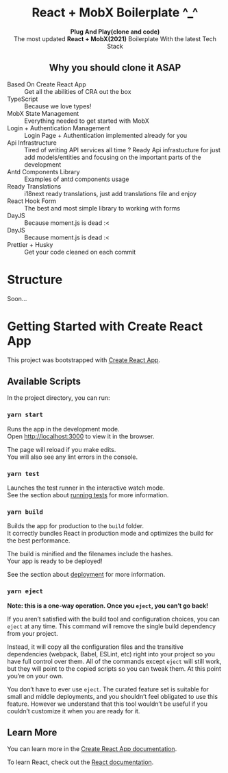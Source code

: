 <div align="center"><h1>React + MobX Boilerplate ^_^</h1></div>

<div align="center"><strong>Plug And Play(clone and code) </strong></div>
<div align="center">The most updated <b>React + MobX(2021)</b> Boilerplate With the latest Tech Stack</div>

<div align="center"><h2>Why you should clone it ASAP</h2></div>

<dl>
  <dt>Based On Create React App</dt>
  <dd>Get all the abilities of CRA out the box</dd>

<dt>TypeScript</dt>
  <dd>Because we love types!</dd>

  <dt>MobX State Management</dt>
  <dd>Everything needed to get started with MobX</dd>

  <dt>Login + Authentication Management</dt>
  <dd>Login Page + Authentication implemented already for you</dd>

  <dt>Api Infrastructure</dt>
  <dd>Tired of writing API services all time ? Ready Api infrastucture for just add models/entities and focusing on the important parts of the development</dd>

  <dt>Antd Components Library</dt>
  <dd>Examples of antd components usage</dd>

  <dt>Ready Translations</dt>
  <dd>i18next ready translations, just add translations file and enjoy</dd>

  <dt>React Hook Form</dt>
  <dd>The best and most simple library to working with forms</dd>

  <dt>DayJS</dt>
  <dd>Because moment.js is dead :<</dd>

  <dt>DayJS</dt>
  <dd>Because moment.js is dead :<</dd>

  <dt>Prettier + Husky</dt>
  <dd>Get your code cleaned on each commit</dd>
</dl>

# Structure

Soon...

# Getting Started with Create React App

This project was bootstrapped with [Create React App](https://github.com/facebook/create-react-app).

## Available Scripts

In the project directory, you can run:

### `yarn start`

Runs the app in the development mode.\
Open [http://localhost:3000](http://localhost:3000) to view it in the browser.

The page will reload if you make edits.\
You will also see any lint errors in the console.

### `yarn test`

Launches the test runner in the interactive watch mode.\
See the section about [running tests](https://facebook.github.io/create-react-app/docs/running-tests) for more information.

### `yarn build`

Builds the app for production to the `build` folder.\
It correctly bundles React in production mode and optimizes the build for the best performance.

The build is minified and the filenames include the hashes.\
Your app is ready to be deployed!

See the section about [deployment](https://facebook.github.io/create-react-app/docs/deployment) for more information.

### `yarn eject`

**Note: this is a one-way operation. Once you `eject`, you can’t go back!**

If you aren’t satisfied with the build tool and configuration choices, you can `eject` at any time. This command will remove the single build dependency from your project.

Instead, it will copy all the configuration files and the transitive dependencies (webpack, Babel, ESLint, etc) right into your project so you have full control over them. All of the commands except `eject` will still work, but they will point to the copied scripts so you can tweak them. At this point you’re on your own.

You don’t have to ever use `eject`. The curated feature set is suitable for small and middle deployments, and you shouldn’t feel obligated to use this feature. However we understand that this tool wouldn’t be useful if you couldn’t customize it when you are ready for it.

## Learn More

You can learn more in the [Create React App documentation](https://facebook.github.io/create-react-app/docs/getting-started).

To learn React, check out the [React documentation](https://reactjs.org/).
